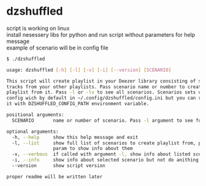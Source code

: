 # dzshuffled

script is working on linux  
install nesessery libs for python and run script without parameters for help message  
example of scenario will be in config file  

```sh
$ ./dzshuffled

usage: dzshuffled [-h] [-l] [-v] [-i] [--version] [SCENARIO]

This script will create playlist in your Deezer library consisting of shuffled
tracks from your other playlists. Pass scenario name or number to create
playlist from it. Pass -l or -lv to see all scenarios. Scenarios sets up in
config wich by default in ~/.config/dzshuffled/config.ini but you can reassign
it with DZSHUFFLED_CONFIG_PATH environment variable.

positional arguments:
  SCENARIO       name or number of scenario. Pass -l argument to see full list

optional arguments:
  -h, --help     show this help message and exit
  -l, --list     show full list of scenarios to create playlist from, pass -v
                 param to show info about them
  -v, --verbous  if called with argument -l, show info about listed scenarios
  -i, --info     show info about selected scenario but not do anithing
  --version      show script version

proper readme will be written later
```
